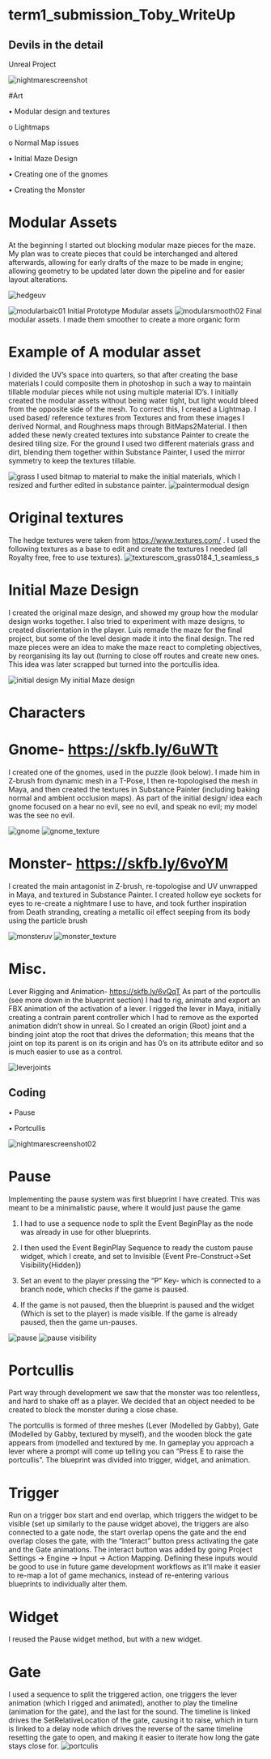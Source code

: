 # term1_submission_Toby_WriteUp
## Devils in the detail
Unreal Project
 
![nightmarescreenshot](https://user-images.githubusercontent.com/32567755/35228245-291a8390-ff88-11e7-8c5f-de38291a2a2c.JPG)

#Art 

•	Modular design and textures


o	Lightmaps


o	Normal Map issues


•	Initial Maze Design


•	Creating one of the gnomes


•	Creating the Monster


# Modular Assets
At the beginning I started out blocking modular maze pieces for the maze. My plan was to create pieces that could be interchanged and altered afterwards, allowing for early drafts of the maze to be made in engine; allowing geometry to be updated later down the pipeline and for easier layout alterations.
 
 
 ![hedgeuv](https://user-images.githubusercontent.com/32567755/35229163-9e6b0eba-ff8a-11e7-8790-f4ec9a063baa.png)
 

![modularbaic01](https://user-images.githubusercontent.com/32567755/35236522-8b0de864-ff9f-11e7-88a5-0827a3a58c95.JPG)
Initial Prototype Modular assets
![modularsmooth02](https://user-images.githubusercontent.com/32567755/35236521-8af22c28-ff9f-11e7-8764-71fbdc5f6c6a.JPG)
Final modular assets. I made them smoother to create a more organic form
 
# Example of A modular asset
I divided the UV’s space into quarters, so that after creating the base materials I could composite them in photoshop in such a way to maintain tillable modular pieces while not using multiple material ID’s.
I initially created the modular assets without being water tight, but light would bleed from the opposite side of the mesh. To correct this, I created a Lightmap.
I used based/ reference textures from Textures and from these images I derived Normal, and Roughness maps through BitMaps2Material. I then added these newly created textures into substance Painter to create the desired tiling size. For the ground I used two different materials grass and dirt, blending them together within Substance Painter, I used the mirror symmetry to keep the textures tillable.


![grass](https://user-images.githubusercontent.com/32567755/35236583-bd6a1170-ff9f-11e7-8f32-37da36312e5c.JPG)
I used bitmap to material to make the initial materials, which I resized and further edited in substance painter.
![paintermodual design](https://user-images.githubusercontent.com/32567755/35229229-c65ed226-ff8a-11e7-9d4e-7e8896812797.JPG) 



# Original textures
The hedge textures were taken from https://www.textures.com/ . I used the following textures as a base to edit and create the textures I needed (all Royalty free, free to use textures).
![texturescom_grass0184_1_seamless_s](https://user-images.githubusercontent.com/32567755/35229268-e2bd102c-ff8a-11e7-837a-49dc3f41ccbf.png)

 

 



# Initial Maze Design
I created the original maze design, and showed my group how the modular design works together. I also tried to experiment with maze designs, to created disorientation in the player. Luis remade the maze for the final project, but some of the level design made it into the final design.
The red maze pieces were an idea to make the maze react to completing objectives, by reorganising its lay out (turning to close off routes and create new ones. This idea was later scrapped but turned into the portcullis idea.

![initial design](https://user-images.githubusercontent.com/32567755/35236642-eb83a314-ff9f-11e7-8dc6-89c1a109f9ce.png)
My initial Maze design



# Characters
# Gnome- https://skfb.ly/6uWTt 
I created one of the gnomes, used in the puzzle (look below). I made him in Z-brush from dynamic mesh in a T-Pose, I then re-topologised the mesh in Maya, and then created the textures in Substance Painter (including baking normal and ambient occlusion maps). As part of the initial design/ idea each gnome focused on a hear no evil, see no evil, and speak no evil; my model was the see no evil.

![gnome](https://user-images.githubusercontent.com/32567755/35229292-f396366c-ff8a-11e7-909a-47092c5a4ba9.JPG)
![gnome_texture](https://user-images.githubusercontent.com/32567755/35229293-f3b4314e-ff8a-11e7-88e5-cdc45352d32e.jpg)
  



# Monster- https://skfb.ly/6voYM 
I created the main antagonist in Z-brush, re-topologise and UV unwrapped in Maya, and textured in Substance Painter. I created hollow eye sockets for eyes to re-create a nightmare I use to have, and took further inspiration from Death stranding, creating a metallic oil effect seeping from its body using the particle brush


![monsteruv](https://user-images.githubusercontent.com/32567755/35229314-ff1b00c6-ff8a-11e7-8efa-8ee88c147800.JPG)
![monster_texture](https://user-images.githubusercontent.com/32567755/35229315-ff39a346-ff8a-11e7-99f9-a727ee09eb2d.jpg)

 











# Misc.
Lever Rigging and Animation- https://skfb.ly/6vQqT 
As part of the portcullis (see more down in the blueprint section) I had to rig, animate and export an FBX animation of the activation of a lever. I rigged the lever in Maya, initially creating a contrain parent controller which I had to remove as the exported animation didn’t show in unreal. So I created an origin (Root) joint and a binding joint atop the root that drives the deformation; this means that the joint on top its parent is on its origin and has 0’s on its attribute editor and so is much easier to use as a control.
 
![leverjoints](https://user-images.githubusercontent.com/32567755/35229332-1041c24a-ff8b-11e7-837c-1adfd880f749.JPG)







## Coding

•	Pause

•	Portcullis
 
 ![nightmarescreenshot02](https://user-images.githubusercontent.com/32567755/35229412-46f87cfc-ff8b-11e7-8995-102bd1d8b379.JPG)

# Pause
Implementing the pause system was first blueprint I have created. This was meant to be a minimalistic pause, where it would just pause the game

1.	I had to use a sequence node to split the Event BeginPlay as the node was already in use for other blueprints.

2.	I then used the Event BeginPlay Sequence to ready the custom pause widget, which I create, and set to Invisible (Event Pre-Construct->Set Visibility{Hidden})

3.	Set an event to the player pressing the “P” Key- which is connected to a branch node, which checks if the game is paused.

4.	If the game is not paused, then the blueprint is paused and the widget (Which is set to the player) is made visible. If the game is already paused, then the game un-pauses.

 ![pause](https://user-images.githubusercontent.com/32567755/35229440-5911c088-ff8b-11e7-8b70-b9185650c50a.JPG)
![pause visibility](https://user-images.githubusercontent.com/32567755/35229442-5a78d376-ff8b-11e7-8e8c-f7998929ec58.JPG)



 





# Portcullis
Part way through development we saw that the monster was too relentless, and hard to shake off as a player. We decided that an object needed to be created to block the monster during a close chase.

The portcullis is formed of three meshes (Lever (Modelled by Gabby), Gate (Modelled by Gabby, textured by myself), and the wooden block the gate appears from (modelled and textured by me. In gameplay you approach a lever where a prompt will come up telling you can “Press E to raise the portcullis”. The blueprint was divided into trigger, widget, and animation.

# Trigger
Run on a trigger box start and end overlap, which triggers the widget to be visible (set up similarly to the pause widget above), the triggers are also connected to a gate node, the start overlap opens the gate and the end overlap closes the gate, with the “Interact” button press activating the gate and the Gate animations. The interact button was added by going Project Settings -> Engine -> Input -> Action Mapping. Defining these inputs would be good to use in future game development workflows as it’ll make it easier to re-map a lot of game mechanics, instead of re-entering various blueprints to individually alter them.

# Widget
I reused the Pause widget method, but with a new widget.

# Gate
I used a sequence to split the triggered action, one triggers the lever animation (which I rigged and animated), another to play the timeline (animation for the gate), and the last for the sound. The timeline is linked drives the SetRelativeLocation of the gate, causing it to raise, which in turn is linked to a delay node which drives the reverse of the same timeline resetting the gate to open, and making it easier to iterate how long the gate stays close for.
![portculis](https://user-images.githubusercontent.com/32567755/35229497-7a04353c-ff8b-11e7-8367-735f6e8aac6d.JPG)
 

 
